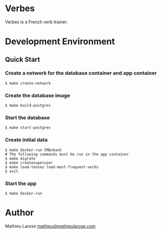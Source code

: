# Verbes

Verbes is a French verb trainer.


# Development Environment

## Quick Start

### Create a network for the database container and app container

```
$ make create-network
```

### Create the database image

```
$ make build-postgres
```

### Start the database

```
$ make start-postgres
```

### Create initial data

```
$ make docker-run CMD=bash
# The following commands must be run in the app container
$ make migrate
$ make createsuperuser
$ make load-tenses load-most-frequent-verbs
$ exit
```

### Start the app

```
$ make docker-run
```


# Author

Mathieu Larose <mathieu@mathieularose.com>
